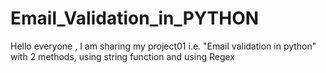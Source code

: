 # Email_Validation_in_PYTHON
Hello everyone , I am sharing my project01 i.e. "Email validation in python" with 2 methods, using string function and using Regex
